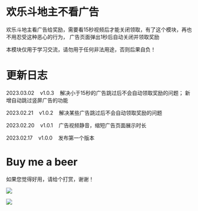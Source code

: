 # 欢乐斗地主不看广告

欢乐斗地主看广告给奖励，需要看15秒视频后才能关闭领取，有了这个模块，再也不用忍受这种恶心的行为，
广告页面弹出1秒后自动关闭并领取奖励

本模块仅用于学习交流，请勿用于任何非法用途，否则后果自负！

# 更新日志

2023.03.02&nbsp;&nbsp;&nbsp;&nbsp;v1.0.3&nbsp;&nbsp;&nbsp;&nbsp;解决小于15秒的广告跳过后不会自动领取奖励的问题；
新增自动跳过竖屏广告的功能

2023.02.21&nbsp;&nbsp;&nbsp;&nbsp;v1.0.2&nbsp;&nbsp;&nbsp;&nbsp;解决某些广告跳过后不会自动领取奖励的问题

2023.02.20&nbsp;&nbsp;&nbsp;&nbsp;v1.0.1&nbsp;&nbsp;&nbsp;&nbsp;广告视频静音，缩短广告页面展示时长

2023.02.17&nbsp;&nbsp;&nbsp;&nbsp;v1.0.0&nbsp;&nbsp;&nbsp;&nbsp;发布第一个版本

# Buy me a beer

如果您觉得好用，请给个打赏，谢谢！

![](https://gitee.com/guangzishushu/image_hosting/raw/master/pictures/mm_reward.png)



![](https://gitee.com/guangzishushu/image_hosting/raw/master/pictures/alipay.jpg)